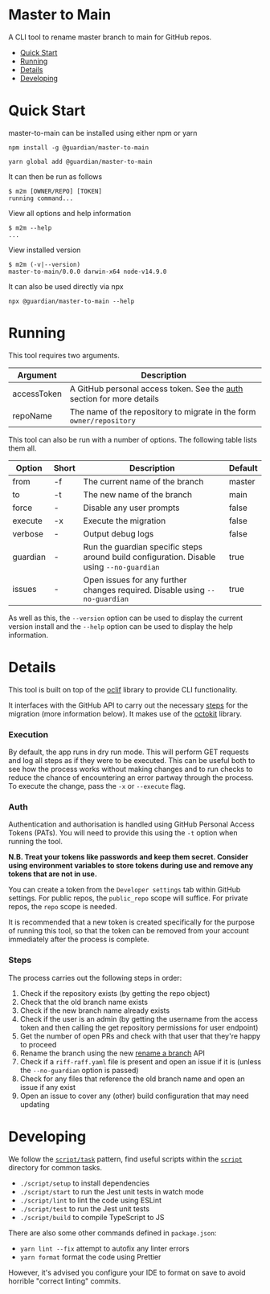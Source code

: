# Master to Main

A CLI tool to rename master branch to main for GitHub repos.

- [Quick Start](#quick-start)
- [Running](#running)
- [Details](#details)
- [Developing](#developing)

# Quick Start

master-to-main can be installed using either npm or yarn

```
npm install -g @guardian/master-to-main
```

```
yarn global add @guardian/master-to-main
```

It can then be run as follows

```sh-session
$ m2m [OWNER/REPO] [TOKEN]
running command...
```

View all options and help information

```
$ m2m --help
...
```

View installed version

```sh-session
$ m2m (-v|--version)
master-to-main/0.0.0 darwin-x64 node-v14.9.0
```

It can also be used directly via npx

```
npx @guardian/master-to-main --help
```

# Running

This tool requires two arguments.

| Argument    | Description                                                                      |
| ----------- | -------------------------------------------------------------------------------- |
| accessToken | A GitHub personal access token. See the [auth](###auth) section for more details |
| repoName    | The name of the repository to migrate in the form `owner/repository`             |

This tool can also be run with a number of options. The following table lists them all.

| Option   | Short | Description                                                                               | Default |
| -------- | ----- | ----------------------------------------------------------------------------------------- | ------- |
| from     | -f    | The current name of the branch                                                            | master  |
| to       | -t    | The new name of the branch                                                                | main    |
| force    | -     | Disable any user prompts                                                                  | false   |
| execute  | -x    | Execute the migration                                                                     | false   |
| verbose  | -     | Output debug logs                                                                         | false   |
| guardian | -     | Run the guardian specific steps around build configuration. Disable using `--no-guardian` | true    |
| issues   | -     | Open issues for any further changes required. Disable using `--no-guardian`               | true    |

As well as this, the `--version` option can be used to display the current version install and the `--help` option can be used to display the help information.

# Details

This tool is built on top of the [oclif](https://oclif.io/) library to provide CLI functionality.

It interfaces with the GitHub API to carry out the necessary [steps](###steps) for the migration (more information below). It makes use of the [octokit](https://github.com/octokit/rest.js/) library.

### Execution

By default, the app runs in dry run mode. This will perform GET requests and log all steps as if they were to be executed. This can be useful both to see how the process works without making changes and to run checks to reduce the chance of encountering an error partway through the process. To execute the change, pass the `-x` or `--execute` flag.

### Auth

Authentication and authorisation is handled using GitHub Personal Access Tokens (PATs). You will need to provide this using the `-t` option when running the tool.

**N.B. Treat your tokens like passwords and keep them secret. Consider using environment variables to store tokens during use and remove any tokens that are not in use.**

You can create a token from the `Developer settings` tab within GitHub settings. For public repos, the `public_repo` scope will suffice. For private repos, the `repo` scope is needed.

It is recommended that a new token is created specifically for the purpose of running this tool, so that the token can be removed from your account immediately after the process is complete.

### Steps

The process carries out the following steps in order:

1. Check if the repository exists (by getting the repo object)
1. Check that the old branch name exists
1. Check if the new branch name already exists
1. Check if the user is an admin (by getting the username from the access token and then calling the get repository permissions for user endpoint)
1. Get the number of open PRs and check with that user that they're happy to proceed
1. Rename the branch using the new [rename a branch](https://docs.github.com/en/rest/reference/repos#rename-a-branch) API
1. Check if a `riff-raff.yaml` file is present and open an issue if it is (unless the `--no-guardian` option is passed)
1. Check for any files that reference the old branch name and open an issue if any exist
1. Open an issue to cover any (other) build configuration that may need updating

# Developing

We follow the [`script/task`](https://github.com/github/scripts-to-rule-them-all) pattern,
find useful scripts within the [`script`](./script) directory for common tasks.

- `./script/setup` to install dependencies
- `./script/start` to run the Jest unit tests in watch mode
- `./script/lint` to lint the code using ESLint
- `./script/test` to run the Jest unit tests
- `./script/build` to compile TypeScript to JS

There are also some other commands defined in `package.json`:

- `yarn lint --fix` attempt to autofix any linter errors
- `yarn format` format the code using Prettier

However, it's advised you configure your IDE to format on save to avoid horrible "correct linting" commits.
